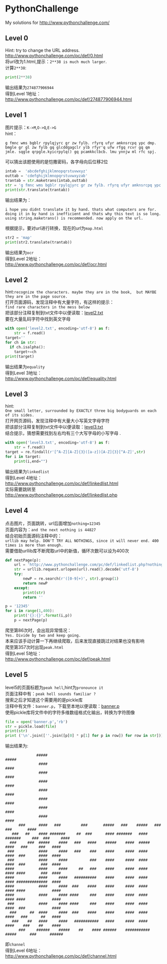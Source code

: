 # PythonChallenge
My solutions for http://www.pythonchallenge.com/
## Level 0
Hint: try to change the URL address.  
http://www.pythonchallenge.com/pc/def/0.html  
将url改为1.html,提示：``2**38 is much much larger``.  
计算``2**38``:  

```python
print(2**38)
```
输出结果为``274877906944``  
得到Level 1地址：  
http://www.pythonchallenge.com/pc/def/274877906944.html
## Level 1
图片提示：``K->M``,``O->Q``,``E->G``  
hint：  
```
g fmnc wms bgblr rpylqjyrc gr zw fylb. rfyrq ufyr amknsrcpq ypc dmp. bmgle gr gl zw fylb gq glcddgagclr ylb rfyr'q ufw rfgq rcvr gq qm jmle. sqgle qrpgle.kyicrpylq() gq pcamkkclbcb. lmu ynnjw ml rfc spj.
```
可以猜出该题使用的是恺撒密码，各字母向后位移2位  

```python
intab =  'abcdefghijklmnopqrstuvwxyz'
outtab = 'cdefghijklmnopqrstuvwxyzab'
trantab = str.maketrans(intab,outtab)
str = 'g fmnc wms bgblr rpylqjyrc gr zw fylb. rfyrq ufyr amknsrcpq ypc dmp. bmgle gr gl zw fylb gq glcddgagclr ylb rfyrq ufw rfgq rcvr gq qm jmle. sqgle qrpgle.kyicrpylq() gq pcamkkclbcb. lmu ynnjw ml rfc spj.'
print(str.translate(trantab))
```
输出结果为：  
```
i hope you didnt translate it by hand. thats what computers are for. doing it in by hand is inefficient and thats why this text is so long. using string.maketrans() is recommended. now apply on the url.
```
根据提示，要对url进行转换，现在的url为``map.html``  

```python
str2 = 'map'
print(str2.translate(trantab))
```
输出结果为``ocr``  
得到Level 2地址：  
http://www.pythonchallenge.com/pc/def/ocr.html
## Level 2
hint:``recognize the characters. maybe they are in the book, 
but MAYBE they are in the page source.``  
打开页面源码，发现注释中有大量字符，有这样的提示：  
``find rare characters in the mess below``  
把该部分注释复制到txt文件中以便读取：[level2.txt](./level2.txt)  
要在大量乱码字符中找到英文字母  

```python
with open('level2.txt', encoding='utf-8') as f:
    str = f.read()
target=''
for ch in str:
  if ch.isalpha():
    target+=ch
print(target)
```
输出结果为``equality``  
得到Level 3地址：  
http://www.pythonchallenge.com/pc/def/equality.html
## Level 3
hint:  
``One small letter, surrounded by EXACTLY three big bodyguards on each of its sides.``  
打开网页源码，发现注释中有大量大小写英文字母字符  
把该部分注释复制到txt文件中以便读取：[level3.txt](./level3.txt)    
结合提示，猜想需要找到左右均有三个大写字母的小写字母 . 

```python
with open('level3.txt', encoding='utf-8') as f:
    str = f.read()
target = re.findall(r'[^A-Z][A-Z]{3}([a-z])[A-Z]{3}[^A-Z]',str)
for i in target:
    print(i,end="")
```
输出结果为``linkedlist``  
得到Level 4地址：  
http://www.pythonchallenge.com/pc/def/linkedlist.html  
实际需要跳转至  
http://www.pythonchallenge.com/pc/def/linkedlist.php  
## Level 4
点击图片，页面跳转，url后面增加``nothing=12345``  
页面内容为：``and the next nothing is 44827``  
结合初始页面源码注释中的：  
``urllib may help. DON'T TRY ALL NOTHINGS, since it will never end. 400 times is more than enough.``  
需要借助urllib库不断爬取url中的新值，循环次数可以设为400次  

```python
def nextPage(p):
    url = 'http://www.pythonchallenge.com/pc/def/linkedlist.php?nothing='+p
    str = urllib.request.urlopen(url).read().decode('utf-8')
    try:
        newP = re.search(r'([0-9]+)', str).group(1)
        return newP
    except:
        print(str)
        return ''

p = '12345'
for i in range(1,400):
    print('{}:{}'.format(i,p))
    p = nextPage(p)
```
爬至第86次时，会出现异常情况：  
``Yes. Divide by two and keep going.``  
本来应该手动计算一下再继续爬取，后来发现直接跳过对结果也没有影响  
爬至第357次时出现``peak.html``  
得到Level 5地址：  
http://www.pythonchallenge.com/pc/def/peak.html   
## Level 5
level5的页面标题为``peak hell``,hint为``pronounce it ``  
页面注释中有：``peak hell sounds familiar ? ``  
搜索之后才知道这个需要用的是pickle库  
注释中有文件：``banner.p``，下载至本地以便读取：[banner.p](./banner.p)  
使用pickle库将文件中的字符多维数组格式化输出，转换为字符图像

```python
file = open('banner.p','rb')
str = pickle.load(file)
print(str)
print ('\n'.join([''.join([p[0] * p[1] for p in row]) for row in str]))
```
输出结果为:  
```
              #####                                                                      ##### 
               ####                                                                       #### 
               ####                                                                       #### 
               ####                                                                       #### 
               ####                                                                       #### 
               ####                                                                       #### 
               ####                                                                       #### 
               ####                                                                       #### 
      ###      ####   ###         ###       #####   ###    #####   ###          ###       #### 
   ###   ##    #### #######     ##  ###      #### #######   #### #######     ###  ###     #### 
  ###     ###  #####    ####   ###   ####    #####    ####  #####    ####   ###     ###   #### 
 ###           ####     ####   ###    ###    ####     ####  ####     ####  ###      ####  #### 
 ###           ####     ####          ###    ####     ####  ####     ####  ###       ###  #### 
####           ####     ####     ##   ###    ####     ####  ####     #### ####       ###  #### 
####           ####     ####   ##########    ####     ####  ####     #### ##############  #### 
####           ####     ####  ###    ####    ####     ####  ####     #### ####            #### 
####           ####     #### ####     ###    ####     ####  ####     #### ####            #### 
 ###           ####     #### ####     ###    ####     ####  ####     ####  ###            #### 
  ###      ##  ####     ####  ###    ####    ####     ####  ####     ####   ###      ##   #### 
   ###    ##   ####     ####   ###########   ####     ####  ####     ####    ###    ##    #### 
      ###     ######    #####    ##    #### ######    ###########    #####      ###      ######
```
即``channel``  
得到Level 6地址：  
http://www.pythonchallenge.com/pc/def/channel.html  


